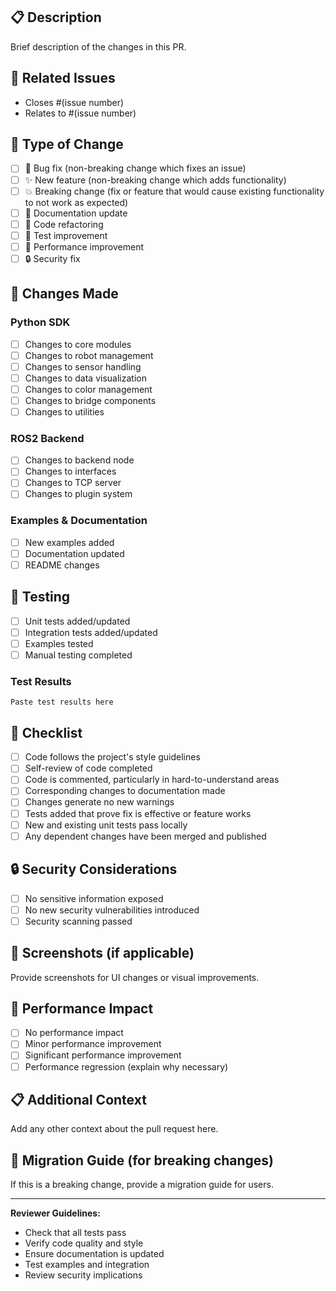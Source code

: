 ## 📋 Description

Brief description of the changes in this PR.

## 🔗 Related Issues

- Closes #(issue number)
- Relates to #(issue number)

## 🧪 Type of Change

- [ ] 🐛 Bug fix (non-breaking change which fixes an issue)
- [ ] ✨ New feature (non-breaking change which adds functionality)
- [ ] 💥 Breaking change (fix or feature that would cause existing functionality to not work as expected)
- [ ] 📝 Documentation update
- [ ] 🔧 Code refactoring
- [ ] 🧪 Test improvement
- [ ] 🚀 Performance improvement
- [ ] 🔒 Security fix

## 🚀 Changes Made

### Python SDK
- [ ] Changes to core modules
- [ ] Changes to robot management
- [ ] Changes to sensor handling
- [ ] Changes to data visualization
- [ ] Changes to color management
- [ ] Changes to bridge components
- [ ] Changes to utilities

### ROS2 Backend
- [ ] Changes to backend node
- [ ] Changes to interfaces
- [ ] Changes to TCP server
- [ ] Changes to plugin system

### Examples & Documentation
- [ ] New examples added
- [ ] Documentation updated
- [ ] README changes

## 🧪 Testing

- [ ] Unit tests added/updated
- [ ] Integration tests added/updated
- [ ] Examples tested
- [ ] Manual testing completed

### Test Results
```
Paste test results here
```

## 📝 Checklist

- [ ] Code follows the project's style guidelines
- [ ] Self-review of code completed
- [ ] Code is commented, particularly in hard-to-understand areas
- [ ] Corresponding changes to documentation made
- [ ] Changes generate no new warnings
- [ ] Tests added that prove fix is effective or feature works
- [ ] New and existing unit tests pass locally
- [ ] Any dependent changes have been merged and published

## 🔒 Security Considerations

- [ ] No sensitive information exposed
- [ ] No new security vulnerabilities introduced
- [ ] Security scanning passed

## 📸 Screenshots (if applicable)

Provide screenshots for UI changes or visual improvements.

## 🎯 Performance Impact

- [ ] No performance impact
- [ ] Minor performance improvement
- [ ] Significant performance improvement
- [ ] Performance regression (explain why necessary)

## 📋 Additional Context

Add any other context about the pull request here.

## 🔄 Migration Guide (for breaking changes)

If this is a breaking change, provide a migration guide for users.

---

**Reviewer Guidelines:**
- Check that all tests pass
- Verify code quality and style
- Ensure documentation is updated
- Test examples and integration
- Review security implications